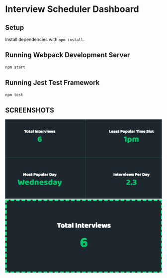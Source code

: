 # Interview Scheduler Dashboard

## Setup

Install dependencies with `npm install`.

## Running Webpack Development Server

```sh
npm start
```

## Running Jest Test Framework

```sh
npm test
```
## SCREENSHOTS

!["4 PANEL VIEW"](https://github.com/Aminadft/scheduler-dashboard/blob/master/public/docs/dashboard.PNG?raw=true)
!["1 PANEL VIEW"](https://github.com/Aminadft/scheduler-dashboard/blob/master/public/docs/schedular-dashboard.png?raw=true)
